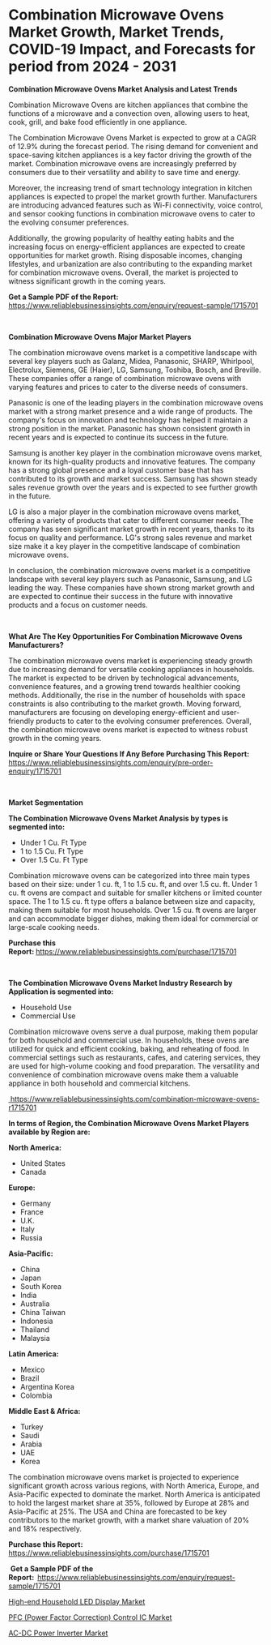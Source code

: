 <p><h1>Combination Microwave Ovens Market Growth, Market Trends, COVID-19 Impact, and Forecasts for period from 2024 - 2031</h1></p><p><strong>Combination Microwave Ovens Market Analysis and Latest Trends</strong></p>
<p><p>Combination Microwave Ovens are kitchen appliances that combine the functions of a microwave and a convection oven, allowing users to heat, cook, grill, and bake food efficiently in one appliance.</p><p>The Combination Microwave Ovens Market is expected to grow at a CAGR of 12.9% during the forecast period. The rising demand for convenient and space-saving kitchen appliances is a key factor driving the growth of the market. Combination microwave ovens are increasingly preferred by consumers due to their versatility and ability to save time and energy. </p><p>Moreover, the increasing trend of smart technology integration in kitchen appliances is expected to propel the market growth further. Manufacturers are introducing advanced features such as Wi-Fi connectivity, voice control, and sensor cooking functions in combination microwave ovens to cater to the evolving consumer preferences. </p><p>Additionally, the growing popularity of healthy eating habits and the increasing focus on energy-efficient appliances are expected to create opportunities for market growth. Rising disposable incomes, changing lifestyles, and urbanization are also contributing to the expanding market for combination microwave ovens. Overall, the market is projected to witness significant growth in the coming years.</p></p>
<p><strong>Get a Sample PDF of the Report:&nbsp;</strong> <a href="https://www.reliablebusinessinsights.com/enquiry/request-sample/1715701">https://www.reliablebusinessinsights.com/enquiry/request-sample/1715701</a></p>
<p>&nbsp;</p>
<p><strong>Combination Microwave Ovens Major Market Players</strong></p>
<p><p>The combination microwave ovens market is a competitive landscape with several key players such as Galanz, Midea, Panasonic, SHARP, Whirlpool, Electrolux, Siemens, GE (Haier), LG, Samsung, Toshiba, Bosch, and Breville. These companies offer a range of combination microwave ovens with varying features and prices to cater to the diverse needs of consumers.</p><p>Panasonic is one of the leading players in the combination microwave ovens market with a strong market presence and a wide range of products. The company's focus on innovation and technology has helped it maintain a strong position in the market. Panasonic has shown consistent growth in recent years and is expected to continue its success in the future.</p><p>Samsung is another key player in the combination microwave ovens market, known for its high-quality products and innovative features. The company has a strong global presence and a loyal customer base that has contributed to its growth and market success. Samsung has shown steady sales revenue growth over the years and is expected to see further growth in the future.</p><p>LG is also a major player in the combination microwave ovens market, offering a variety of products that cater to different consumer needs. The company has seen significant market growth in recent years, thanks to its focus on quality and performance. LG's strong sales revenue and market size make it a key player in the competitive landscape of combination microwave ovens.</p><p>In conclusion, the combination microwave ovens market is a competitive landscape with several key players such as Panasonic, Samsung, and LG leading the way. These companies have shown strong market growth and are expected to continue their success in the future with innovative products and a focus on customer needs.</p></p>
<p>&nbsp;</p>
<p><strong>What Are The Key Opportunities For Combination Microwave Ovens Manufacturers?</strong></p>
<p><p>The combination microwave ovens market is experiencing steady growth due to increasing demand for versatile cooking appliances in households. The market is expected to be driven by technological advancements, convenience features, and a growing trend towards healthier cooking methods. Additionally, the rise in the number of households with space constraints is also contributing to the market growth. Moving forward, manufacturers are focusing on developing energy-efficient and user-friendly products to cater to the evolving consumer preferences. Overall, the combination microwave ovens market is expected to witness robust growth in the coming years.</p></p>
<p><strong>Inquire or Share Your Questions If Any Before Purchasing This Report:</strong> <a href="https://www.reliablebusinessinsights.com/enquiry/pre-order-enquiry/1715701">https://www.reliablebusinessinsights.com/enquiry/pre-order-enquiry/1715701</a></p>
<p>&nbsp;</p>
<p><strong>Market Segmentation</strong></p>
<p><strong>The Combination Microwave Ovens Market Analysis by types is segmented into:</strong></p>
<p><ul><li>Under 1 Cu. Ft Type</li><li>1 to 1.5 Cu. Ft Type</li><li>Over 1.5 Cu. Ft Type</li></ul></p>
<p><p>Combination microwave ovens can be categorized into three main types based on their size: under 1 cu. ft, 1 to 1.5 cu. ft, and over 1.5 cu. ft. Under 1 cu. ft ovens are compact and suitable for smaller kitchens or limited counter space. The 1 to 1.5 cu. ft type offers a balance between size and capacity, making them suitable for most households. Over 1.5 cu. ft ovens are larger and can accommodate bigger dishes, making them ideal for commercial or large-scale cooking needs.</p></p>
<p><strong>Purchase this Report:&nbsp;</strong><a href="https://www.reliablebusinessinsights.com/purchase/1715701">https://www.reliablebusinessinsights.com/purchase/1715701</a></p>
<p>&nbsp;</p>
<p><strong>The Combination Microwave Ovens Market Industry Research by Application is segmented into:</strong></p>
<p><ul><li>Household Use</li><li>Commercial Use</li></ul></p>
<p><p>Combination microwave ovens serve a dual purpose, making them popular for both household and commercial use. In households, these ovens are utilized for quick and efficient cooking, baking, and reheating of food. In commercial settings such as restaurants, cafes, and catering services, they are used for high-volume cooking and food preparation. The versatility and convenience of combination microwave ovens make them a valuable appliance in both household and commercial kitchens.</p></p>
<p><a href="https://www.reliablebusinessinsights.com/combination-microwave-ovens-r1715701">&nbsp;https://www.reliablebusinessinsights.com/combination-microwave-ovens-r1715701</a></p>
<p><strong>In terms of Region, the Combination Microwave Ovens Market Players available by Region are:</strong></p>
<p>
    <p> <strong> North America: </strong>
        <ul>
            <li>United States</li>
            <li>Canada</li>
        </ul>
        </p> 
    <p> <strong> Europe: </strong>
        <ul>
            <li>Germany</li>
            <li>France</li>
            <li>U.K.</li>
            <li>Italy</li>
            <li>Russia</li>
        </ul>
        </p> 
    <p> <strong> Asia-Pacific: </strong>
        <ul>
            <li>China</li>
            <li>Japan</li>
            <li>South Korea</li>
            <li>India</li>
            <li>Australia</li>
            <li>China Taiwan</li>
            <li>Indonesia</li>
            <li>Thailand</li>
            <li>Malaysia</li>
        </ul>
        </p> 
    <p> <strong> Latin America: </strong>
        <ul>
            <li>Mexico</li>
            <li>Brazil</li>
            <li>Argentina Korea</li>
            <li>Colombia</li>
        </ul>
        </p> 
    <p> <strong> Middle East & Africa: </strong>
        <ul>
            <li>Turkey</li>
            <li>Saudi</li>
            <li>Arabia</li>
            <li>UAE</li>
            <li>Korea</li>
        </ul>
    </p>
    </p>
<p><p>The combination microwave ovens market is projected to experience significant growth across various regions, with North America, Europe, and Asia-Pacific expected to dominate the market. North America is anticipated to hold the largest market share at 35%, followed by Europe at 28% and Asia-Pacific at 25%. The USA and China are forecasted to be key contributors to the market growth, with a market share valuation of 20% and 18% respectively.</p></p>
<p><strong>Purchase this Report: </strong><a href="https://www.reliablebusinessinsights.com/purchase/1715701">https://www.reliablebusinessinsights.com/purchase/1715701</a></p>
<p>&nbsp;<strong>Get a Sample PDF of the Report:&nbsp;&nbsp;</strong><a href="https://www.reliablebusinessinsights.com/enquiry/request-sample/1715701">https://www.reliablebusinessinsights.com/enquiry/request-sample/1715701</a></p>
<p><strong></strong></p>
<p><p><a href="https://github.com/seamusocallaghan/Market-Research-Report-List-1/blob/main/high-end-household-led-display-market.md">High-end Household LED Display Market</a></p><p><a href="https://github.com/twilaDurgan2023/Market-Research-Report-List-1/blob/main/pfc-power-factor-correction-control-ic-market.md">PFC (Power Factor Correction) Control IC Market</a></p><p><a href="https://github.com/philipWolf32/Market-Research-Report-List-1/blob/main/ac-dc-power-inverter-market.md">AC-DC Power Inverter Market</a></p></p>